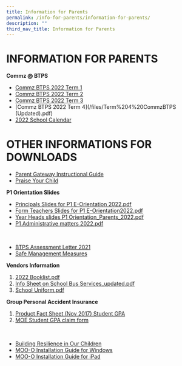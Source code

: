 ```yaml
---
title: Information for Parents
permalink: /info-for-parents/information-for-parents/
description: ""
third_nav_title: Information for Parents
---
```

# INFORMATION FOR PARENTS

**Commz @ BTPS**

* [Commz BTPS 2022 Term 1](/files/Term%201%20CommzBTPS%202022.pdf)
* [Commz BTPS 2022 Term 2](/files/Term%202%20CommzBTPS%202022.pdf)
* [Commz BTPS 2022 Term 3](/files/Term%203%20CommzBTPS.pdf)
* [Commz BTPS 2022 Term 4](/files/Term%204%20CommzBTPS (Updated).pdf)
* [2022 School Calendar](/files/2022%20School%20Calendar.pdf)

# OTHER INFORMATIONS FOR DOWNLOADS


* [Parent Gateway Instructional Guide](/files/Annex%20B.pdf)
* [Praise Your Child](/files/Scan1.pdf)

**P1 Orientation Slides** 
* [Principals Slides for P1 E-Orientation 2022.pdf](/files/Principals%20Slides%20for%20P1%20E-Orientation%202022.pdf)
* [Form Teachers Slides for P1 E-Orientation2022.pdf ](/files/Form%20Teachers%20Slides%20for%20P1%20E-Orientation2022.pdf)
* [Year Heads slides P1 Orientation_Parents_2022.pdf](/files/Year%20Heads%20slides%20P1%20Orientation_Parents_2022.pdf)
* [P1 Administrative matters 2022.pdf](/files/P1%20Administrative%20matters%202022.pdf)

<br>

* [BTPS Assessment Letter 2021](/files/BTPS%20Assessment%20Letter%202021.pdf)
* [Safe Management Measures ](/files/SMMs.pdf)


**Vendors Information**
1. [2022 Booklist.pdf](/files/2022%20Booklist.pdf)
2.  [Info Sheet on School Bus Services_updated.pdf](/files/Info%20Sheet%20on%20School%20Bus%20Services_updated.pdf)
3.  [School Uniform.pdf](/files/School%20uniform.pdf)


**Group Personal Accident Insurance**

1. [ Product Fact Sheet (Nov 2017) Student GPA](/files/Product%20Fact%20Sheet%20(Nov%202017)%20Student%20GPA.pdf)
2. [MOE Student GPA claim form](/files/MOE%20Student%20GPA%20claim%20form.pdf)

<br>

* [Building Resilience in Our Children](/files/Building%20Resilience%20in%20Our%20Children.pdf)
* [MOO-O Installation Guide for Windows](/files/MOO-O%20Parent's%20Guide%20for%20Windows.pdf)
* [MOO-O Installation Guide for iPad](/files/MOO-O%20Parent's%20Guide%20for%20ipad.pdf)